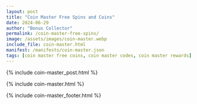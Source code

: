 ```yaml
---
layout: post
title: "Coin Master Free Spins and Coins"
date: 2024-06-29
author: "Bonus Collector"
permalink: /coin-master-free-spins/
image: /assets/images/coin-master.webp
include_file: coin-master.html
manifest: /manifests/coin-master.json
tags: [coin master free coins, coin master codes, coin master rewards]
---
```


{% include coin-master_post.html %}

{% include coin-master.html %}

{% include coin-master_footer.html %}